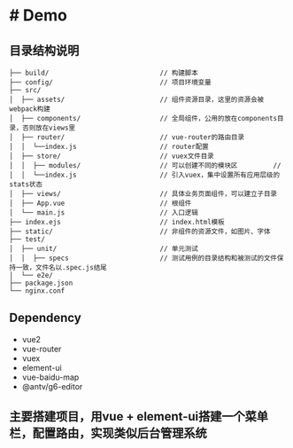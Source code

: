 
# # Demo

## 目录结构说明

``` shell
├── build/                            // 构建脚本
├── config/                           // 项目环境变量
├── src/
│  ├── assets/                        // 组件资源目录，这里的资源会被webpack构建
│  ├── components/                    // 全局组件，公用的放在components目录，否则放在views里
│  ├── router/                        // vue-router的路由目录
│  │  └──index.js                     // router配置
│  ├── store/                         // vuex文件目录
│  │  ├── modules/                    // 可以创建不同的模块区         //
│  │  └──index.js                     // 引入vuex，集中设置所有应用层级的stats状态
│  ├── views/                         // 具体业务页面组件，可以建立子目录
│  ├── App.vue                        // 根组件
│  └── main.js                        // 入口逻辑
├── index.ejs                         // index.html模板
├── static/                           // 非组件的资源文件，如图片、字体
├── test/
│  ├── unit/                          // 单元测试
│  │  ├── specs                       // 测试用例的目录结构和被测试的文件保持一致，文件名以.spec.js结尾
│  └── e2e/
├── package.json
└── nginx.conf
```

## Dependency

- vue2
- vue-router
- vuex
- element-ui
- vue-baidu-map
- @antv/g6-editor

## 主要搭建项目，用vue + element-ui搭建一个菜单栏，配置路由，实现类似后台管理系统
